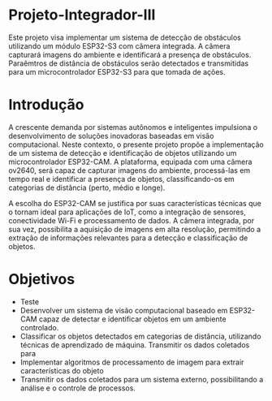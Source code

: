 # Projeto-Integrador-III
Este projeto visa implementar um sistema de detecção de obstáculos utilizando um módulo ESP32-S3 com câmera integrada. A câmera capturará imagens do ambiente e identificará a presença de obstáculos. Paraêmtros de distância de obstáculos serão detectados e transmitidas para um microcontrolador ESP32-S3 para que tomada de ações.  
<h1> Introdução</h1>
<p> A crescente demanda por sistemas autônomos e inteligentes impulsiona o desenvolvimento de soluções inovadoras baseadas em visão computacional. Neste contexto, o presente projeto propõe a implementação de um sistema de detecção e identificação de objetos utilizando um microcontrolador ESP32-CAM. A plataforma, equipada com uma câmera ov2640, será capaz de capturar imagens do ambiente, processá-las em tempo real e identificar a presença de objetos, classificando-os em categorias de distância (perto, médio e longe).

A escolha do ESP32-CAM se justifica por suas características técnicas que o tornam ideal para aplicações de IoT, como a integração de sensores, conectividade Wi-Fi e processamento de dados. A câmera integrada, por sua vez, possibilita a aquisição de imagens em alta resolução, permitindo a extração de informações relevantes para a detecção e classificação de objetos. </p>
<h1>Objetivos</h1>
  <ul>
  <li>Teste</li> 
  <li>Desenvolver um sistema de visão computacional baseado em ESP32-CAM capaz de detectar e identificar objetos em um ambiente controlado.</li>
  <li>Classificar os objetos detectados em categorias de distância, utilizando técnicas de aprendizado de máquina.
Transmitir os dados coletados para</li>
  <li>Implementar algoritmos de processamento de imagem para extrair características do objeto</li >
  <li>Transmitir os dados coletados para um sistema externo, possibilitando a análise e o controle de processos.</li>
  </ul>